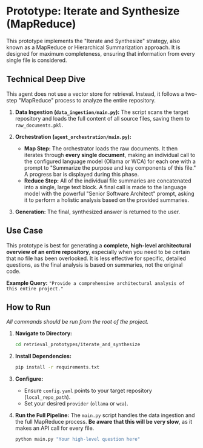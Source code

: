 # Prototype: Iterate and Synthesize (MapReduce)

This prototype implements the "Iterate and Synthesize" strategy, also known as a MapReduce or Hierarchical Summarization approach. It is designed for maximum completeness, ensuring that information from every single file is considered.

## Technical Deep Dive

This agent does not use a vector store for retrieval. Instead, it follows a two-step "MapReduce" process to analyze the entire repository.

1.  **Data Ingestion (`data_ingestion/main.py`):** The script scans the target repository and loads the full content of all source files, saving them to `raw_documents.pkl`.

2.  **Orchestration (`agent_orchestration/main.py`):**
    *   **Map Step:** The orchestrator loads the raw documents. It then iterates through **every single document**, making an individual call to the configured language model (Ollama or WCA) for each one with a prompt to "Summarize the purpose and key components of this file." A progress bar is displayed during this phase.
    *   **Reduce Step:** All of the individual file summaries are concatenated into a single, large text block. A final call is made to the language model with the powerful "Senior Software Architect" prompt, asking it to perform a holistic analysis based on the provided summaries.

3.  **Generation:** The final, synthesized answer is returned to the user.

## Use Case

This prototype is best for generating a **complete, high-level architectural overview of an entire repository**, especially when you need to be certain that no file has been overlooked. It is less effective for specific, detailed questions, as the final analysis is based on summaries, not the original code.

**Example Query:** `"Provide a comprehensive architectural analysis of this entire project."`

## How to Run

*All commands should be run from the root of the project.*

1.  **Navigate to Directory:**
    ```bash
    cd retrieval_prototypes/iterate_and_synthesize
    ```

2.  **Install Dependencies:**
    ```bash
    pip install -r requirements.txt
    ```

3.  **Configure:**
    *   Ensure `config.yaml` points to your target repository (`local_repo_path`).
    *   Set your desired `provider` (`ollama` or `wca`).

4.  **Run the Full Pipeline:**
    The `main.py` script handles the data ingestion and the full MapReduce process. **Be aware that this will be very slow**, as it makes an API call for every file.
    ```bash
    python main.py "Your high-level question here"
    ```